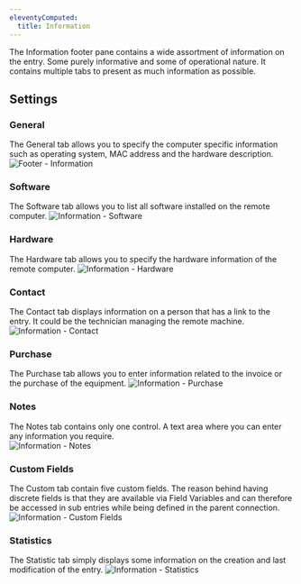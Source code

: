 ```yaml
---
eleventyComputed:
  title: Information
---
```

The Information footer pane contains a wide assortment of information on the entry. Some purely informative and some of operational nature. It contains multiple tabs to present as much information as possible.  

## Settings 

### General 

The General tab allows you to specify the computer specific information such as operating system, MAC address and the hardware description.
![Footer - Information](https://webdevolutions.azureedge.net/docs/en/rdm/mac/clip10589.png) 

### Software 

The Software tab allows you to list all software installed on the remote computer.
![Information - Software](https://webdevolutions.azureedge.net/docs/en/rdm/mac/clip6013.png) 

### Hardware 

The Hardware tab allows you to specify the hardware information of the remote computer.
![Information - Hardware](https://webdevolutions.azureedge.net/docs/en/rdm/mac/clip6014.png) 

### Contact 

The Contact tab displays information on a person that has a link to the entry. It could be the technician managing the remote machine.
![Information - Contact](https://webdevolutions.azureedge.net/docs/en/rdm/mac/clip6015.png) 

### Purchase  

The Purchase tab allows you to enter information related to the invoice or the purchase of the equipment.
![Information - Purchase](https://webdevolutions.azureedge.net/docs/en/rdm/mac/clip60171.png) 

### Notes 

The Notes tab contains only one control. A text area where you can enter any information you require.  
![Information - Notes](https://webdevolutions.azureedge.net/docs/en/rdm/mac/clip6019.png) 

### Custom Fields 

The Custom tab contain five custom fields. The reason behind having discrete fields is that they are available via Field Variables and can therefore be accessed in sub entries while being defined in the parent connection.
![Information -  Custom Fields](https://webdevolutions.azureedge.net/docs/en/rdm/mac/clip6020.png) 

### Statistics 

The Statistic tab simply displays some information on the creation and last modification of the entry.
![Information - Statistics](https://webdevolutions.azureedge.net/docs/en/rdm/mac/clip6021.png)
